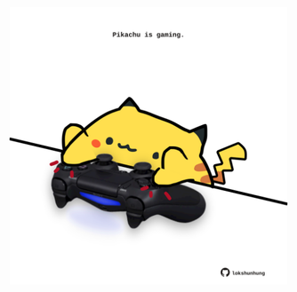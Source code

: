 <!-- built at 23/06/2022, 04:10:40 UTC -->
<p align="center">
  <img width="500" height="500" src="./ReadmeImage.svg">
</p>

